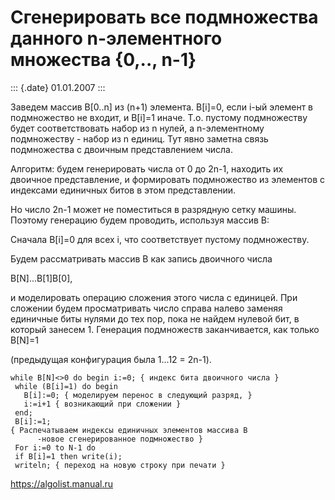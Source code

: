 Сгенерировать все подмножества данного n-элементного множества {0,.., n-1}
==========================================================================

::: {.date}
01.01.2007
:::

Заведем массив B\[0..n\] из (n+1) элемента. B\[i\]=0, если i-ый элемент
в подмножество не входит, и B\[i\]=1 иначе. Т.о. пустому подмножеству
будет соответствовать набор из n нулей, а n-элементному подмножеству -
набор из n единиц. Тут явно заметна связь подмножества с двоичным
представлением числа.

Алгоритм: будем генерировать числа от 0 до 2n-1, находить их двоичное
представление, и формировать подмножество из элементов с индексами
единичных битов в этом представлении.

Но число 2n-1 может не поместиться в разрядную сетку машины. Поэтому
генерацию будем проводить, используя массив B:

Сначала B\[i\]=0 для всех i, что соответствует пустому подмножеству.

Будем рассматривать массив B как запись двоичного числа

B\[N\]\...B\[1\]B\[0\],

и моделировать операцию сложения этого числа с единицей. При сложении
будем просматривать число справа налево заменяя единичные биты нулями до
тех пор, пока не найдем нулевой бит, в который занесем 1. Генерация
подмножеств заканчивается, как только B\[N\]=1

(предыдущая конфигурация была 1\...12 = 2n-1).

    while B[N]<>0 do begin i:=0; { индекс бита двоичного числа }
     while (B[i]=1) do begin
       B[i]:=0; { моделируем перенос в следующий разряд, }
       i:=i+1 { возникающий при сложении }
     end;
     B[i]:=1;
    { Распечатываем индексы единичных элементов массива B 
          -новое сгенерированное подмножество }
     For i:=0 to N-1 do
     if B[i]=1 then write(i);
     writeln; { переход на новую строку при печати }

<https://algolist.manual.ru>
